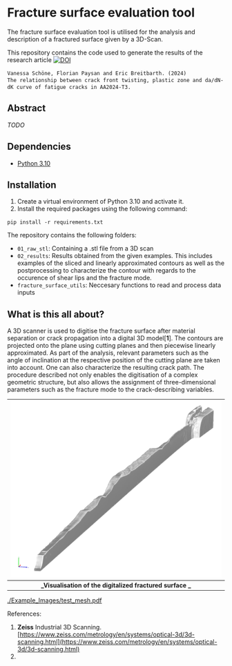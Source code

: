 # Fracture surface evaluation tool

The fracture surface evaluation tool is utilised for the analysis and description of a fractured surface given by a 3D-Scan.  

This repository contains the code used to generate the results of the research article
[![DOI](https://zenodo.org/badge/DOI/10.1016/j.engfracmech.2024.110664.svg )](https://doi.org/10.1016/j.engfracmech.2024.110664 )

```
Vanessa Schöne, Florian Paysan and Eric Breitbarth. (2024)
The relationship between crack front twisting, plastic zone and da/dN-dK curve of fatigue cracks in AA2024-T3. 
```

## Abstract
*TODO*

## Dependencies
*  <a href="https://www.python.org/downloads/release/python-310/" target="_blank">Python 3.10</a>

## Installation

1. Create a virtual environment of Python 3.10 and activate it.
2. Install the required packages using the following command:
```shell
pip install -r requirements.txt
```

The repository contains the following folders:
* `01_raw_stl`: Containing a .stl file from a 3D scan
* `02_results`: Results obtained from the given examples. This includes examples of the sliced and linearly approximated contours as well as the postprocessing to characterize the contour with regards to the occurence of shear lips and the fracture mode. 
* `fracture_surface_utils`: Neccesary functions to read and process data inputs

## What is this all about?
A 3D scanner is used to digitise the fracture surface after material separation or crack propagation into a digital 3D model[**1**]. 
The contours are projected onto the plane using cutting planes and then piecewise linearly approximated. As part of the analysis, relevant parameters such as the angle of inclination at the respective position of the cutting plane are taken into account. One can also characterize the resulting crack path. The procedure described not only enables the digitisation of a complex geometric structure, but also allows the assignment of three-dimensional parameters such as the fracture mode to the crack-describing variables.


| ![fracture_surface_ev_tool](./Example_Images/3d_scan.png) |
|:--:|
| **_Visualisation of the digitalized fractured surface _** |

[./Example_Images/test_mesh.pdf](.../Example_Images/test_mesh.pdf)


References:

1. **Zeiss** Industrial 3D Scanning. [https://www.zeiss.com/metrology/en/systems/optical-3d/3d-scanning.html](https://www.zeiss.com/metrology/en/systems/optical-3d/3d-scanning.html)
2. 
